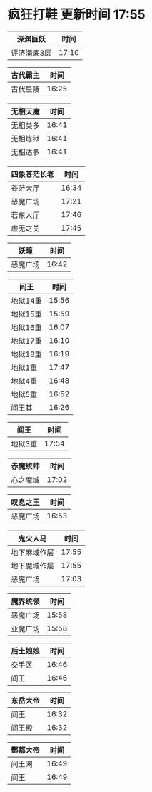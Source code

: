 # 疯狂打鞋 更新时间 17:55

| 深渊巨妖   | 时间    |
|--------|-------|
| 评济海底3层 | 17:10 |

| 古代霸主   | 时间    |
|--------|-------|
| 古代皇陵 | 16:25 |

| 无相天魔   | 时间    |
|--------|-------|
| 无相类多 | 16:41 |
| 无相炼狱 | 16:41 |
| 无相适多 | 16:41 |

| 四象苍茫长老   | 时间    |
|--------|-------|
| 苍茫大厅 | 16:34 |
| 恶魔广场 | 17:21 |
| 若东大厅 | 17:46 |
| 虚无之关 | 17:45 |

| 妖瞳   | 时间    |
|--------|-------|
| 恶魔广场 | 16:42 |

| 间王   | 时间    |
|--------|-------|
| 地狱14重 | 15:56 |
| 地狱15重 | 15:59 |
| 地狱16重 | 16:07 |
| 地狱17重 | 16:10 |
| 地狱18重 | 16:19 |
| 地狱1重 | 17:47 |
| 地狱4重 | 16:48 |
| 地狱5重 | 16:52 |
| 间王其 | 16:26 |

| 阎王   | 时间    |
|--------|-------|
| 地狱3重 | 17:54 |

| 赤魔统帅   | 时间    |
|--------|-------|
| 心之魔域 | 17:02 |

| 叹息之王   | 时间    |
|--------|-------|
| 恶魔广场 | 16:53 |

| 鬼火人马   | 时间    |
|--------|-------|
| 地下麻域作层 | 17:55 |
| 地下魔域作层 | 17:55 |
| 恶魔广场 | 17:03 |

| 魔界统领   | 时间    |
|--------|-------|
| 恶魔广场 | 15:58 |
| 亚魔广场 | 15:58 |

| 后土娘娘   | 时间    |
|--------|-------|
| 交手区 | 16:46 |
| 阎王 | 16:46 |

| 东岳大帝   | 时间    |
|--------|-------|
| 阎王 | 16:32 |
| 阎王殿 | 16:32 |

| 酆都大帝   | 时间    |
|--------|-------|
| 间王网 | 16:49 |
| 阎王 | 16:49 |